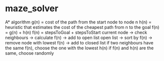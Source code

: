 # maze_solver

A* algorithm
g(n) = cost of the path from the start node to node n
h(n) = heuristic that estimates the cost of the cheapest path from n to the goal
f(n) = g(n) + h(n)
f(n) = stepsToGoal + stepsToStart
current node -> check neighbours -> calculate f(n) -> add to open list
open list -> sort by f(n) -> remove node with lowest f(n) -> add to closed list
if two neighbours have the same f(n), choose the one with the lowest h(n)
if f(n) and h(n) are the same, choose randomly